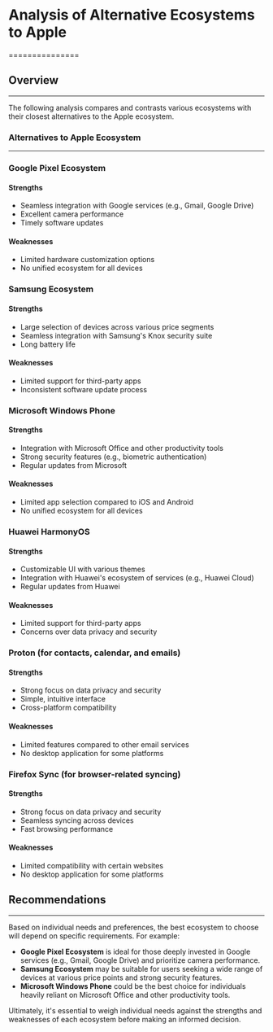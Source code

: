 # Analysis of Alternative Ecosystems to Apple
===============

## Overview
------------

The following analysis compares and contrasts various ecosystems with their closest alternatives to the Apple ecosystem.

### Alternatives to Apple Ecosystem
---------------------------------

### Google Pixel Ecosystem
#### Strengths
*   Seamless integration with Google services (e.g., Gmail, Google Drive)
*   Excellent camera performance
*   Timely software updates

#### Weaknesses
*   Limited hardware customization options
*   No unified ecosystem for all devices

### Samsung Ecosystem
#### Strengths
*   Large selection of devices across various price segments
*   Seamless integration with Samsung's Knox security suite
*   Long battery life

#### Weaknesses
*   Limited support for third-party apps
*   Inconsistent software update process

### Microsoft Windows Phone
#### Strengths
*   Integration with Microsoft Office and other productivity tools
*   Strong security features (e.g., biometric authentication)
*   Regular updates from Microsoft

#### Weaknesses
*   Limited app selection compared to iOS and Android
*   No unified ecosystem for all devices

### Huawei HarmonyOS
#### Strengths
*   Customizable UI with various themes
*   Integration with Huawei's ecosystem of services (e.g., Huawei Cloud)
*   Regular updates from Huawei

#### Weaknesses
*   Limited support for third-party apps
*   Concerns over data privacy and security

### Proton (for contacts, calendar, and emails)
#### Strengths
*   Strong focus on data privacy and security
*   Simple, intuitive interface
*   Cross-platform compatibility

#### Weaknesses
*   Limited features compared to other email services
*   No desktop application for some platforms

### Firefox Sync (for browser-related syncing)
#### Strengths
*   Strong focus on data privacy and security
*   Seamless syncing across devices
*   Fast browsing performance

#### Weaknesses
*   Limited compatibility with certain websites
*   No desktop application for some platforms

## Recommendations
-----------------

Based on individual needs and preferences, the best ecosystem to choose will depend on specific requirements. For example:

*   **Google Pixel Ecosystem** is ideal for those deeply invested in Google services (e.g., Gmail, Google Drive) and prioritize camera performance.
*   **Samsung Ecosystem** may be suitable for users seeking a wide range of devices at various price points and strong security features.
*   **Microsoft Windows Phone** could be the best choice for individuals heavily reliant on Microsoft Office and other productivity tools.

Ultimately, it's essential to weigh individual needs against the strengths and weaknesses of each ecosystem before making an informed decision.